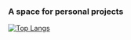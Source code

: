 ### A space for personal projects

[![Top Langs](https://github-readme-stats.vercel.app/api/top-langs/?username=262882&layout=compact&theme=vision-friendly-dark)](https://github.com/anuraghazra/github-readme-stats)

<!--
**262882/262882** is a ✨ _special_ ✨ repository because its `README.md` (this file) appears on your GitHub profile.

Here are some ideas to get you started:

- 🔭 I’m currently working on ...
- 🌱 I’m currently learning ...
- 👯 I’m looking to collaborate on ...
- 🤔 I’m looking for help with ...
- 💬 Ask me about ...
- 📫 How to reach me: ...
- 😄 Pronouns: ...
- ⚡ Fun fact: ...
-->
